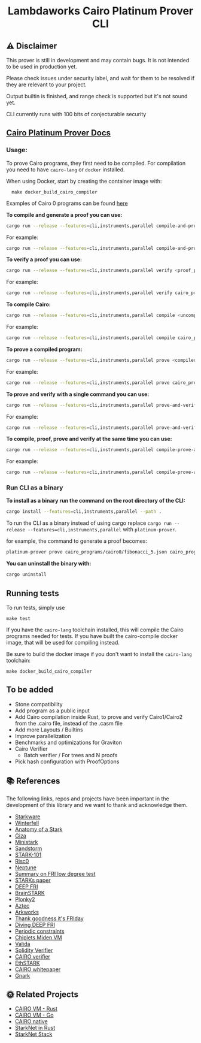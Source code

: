 <div align="center">

# Lambdaworks Cairo Platinum Prover CLI

</div>

## ⚠️ Disclaimer

This prover is still in development and may contain bugs. It is not intended to be used in production yet.

Please check issues under security label, and wait for them to be resolved if they are relevant to your project.

Output builtin is finished, and range check is supported but it's not sound yet.

CLI currently runs with 100 bits of conjecturable security

## [Cairo Platinum Prover Docs](<[lambdaclass.github.io/lambdaworks/](https://github.com/lambdaclass/lambdaworks/blob/main/provers/cairo/README.md)>)

### Usage:

To prove Cairo programs, they first need to be compiled. For compilation you need to have `cairo-lang` or `docker` installed.

When using Docker, start by creating the container image with:

```**bash**
  make docker_build_cairo_compiler
```

Examples of Cairo 0 programs can be found [here](https://github.com/lambdaclass/lambdaworks/tree/main/provers/cairo/cairo-prover-lib/cairo_programs/cairo0)


**To compile and generate a proof you can use:**

```bash
cargo run --release --features=cli,instruments,parallel compile-and-prove <program_path> <output_proof_path>
```

For example:

```bash
cargo run --release --features=cli,instruments,parallel compile-and-prove cairo_programs/cairo0/fibonacci_5.cairo cairo_programs/cairo0/fibonacci_5.proof
```


**To verify a proof you can use:**

```bash
cargo run --release --features=cli,instruments,parallel verify <proof_path>
```

For example:

```bash
cargo run --release --features=cli,instruments,parallel verify cairo_programs/cairo0/fibonacci_5.proof
```

**To compile Cairo:**

```bash
cargo run --release --features=cli,instruments,parallel compile <uncompiled_program_path> 
```

For example:

```bash
cargo run --release --features=cli,instruments,parallel compile cairo_programs/cairo0/fibonacci_5.cairo
```

**To prove a compiled program:**

```bash
cargo run --release --features=cli,instruments,parallel prove <compiled_program_path> <output_proof_path>
```

For example:

```bash
cargo run --release --features=cli,instruments,parallel prove cairo_programs/cairo0/fibonacci_5.json cairo_programs/cairo0/fibonacci_5.proof
```



**To prove and verify with a single command you can use:**

```bash
cargo run --release --features=cli,instruments,parallel prove-and-verify <compiled_program_path>
```

For example:

```bash
cargo run --release --features=cli,instruments,parallel prove-and-verify cairo_programs/cairo0/fibonacci_5.json
```



**To compile, proof, prove and verify at the same time you can use:**

```bash
cargo run --release --features=cli,instruments,parallel compile-prove-and-verify <program_path>
```

For example:

```bash
cargo run --release --features=cli,instruments,parallel compile-prove-and-verify cairo_programs/cairo0/fibonacci_5.cairo
```

### Run CLI as a binary

**To install as a binary run the command on the root directory of the CLI:**
```bash
cargo install --features=cli,instruments,parallel --path .
```

To run the CLI as a binary instead of using cargo replace `cargo run --release --features=cli,instruments,parallel` with `platinum-prover`.

for example, the command to generate a proof becomes:
```bash
platinum-prover prove cairo_programs/cairo0/fibonacci_5.json cairo_programs/cairo0/fibonacci_5.proof
```

**You can uninstall the binary with:**
```bash
cargo uninstall
```

## Running tests
To run tests, simply use
```
make test
```
If you have the `cairo-lang` toolchain installed, this will compile the Cairo programs needed
for tests.
If you have built the cairo-compile docker image, that will be used for compiling instead.

Be sure to build the docker image if you don't want to install the `cairo-lang` toolchain:
```
make docker_build_cairo_compiler
```

## To be added
- Stone compatibility
- Add program as a public input
-  Add Cairo compilation inside Rust, to prove and verify Cairo1/Cairo2 from the .cairo file, instead of the .casm file
- Add more Layouts / Builtins
- Improve parallelization
- Benchmarks and optimizations for Graviton
-  Cairo Verifier
   - Batch verifier / For trees and N proofs
-  Pick hash configuration with ProofOptions

## 📚 References

The following links, repos and projects have been important in the development of this library and we want to thank and acknowledge them. 

- [Starkware](https://starkware.co/)
- [Winterfell](https://github.com/facebook/winterfell)
- [Anatomy of a Stark](https://aszepieniec.github.io/stark-anatomy/overview)
- [Giza](https://github.com/maxgillett/giza)
- [Ministark](https://github.com/andrewmilson/ministark)
- [Sandstorm](https://github.com/andrewmilson/sandstorm)
- [STARK-101](https://starkware.co/stark-101/)
- [Risc0](https://github.com/risc0/risc0)
- [Neptune](https://github.com/Neptune-Crypto)
- [Summary on FRI low degree test](https://eprint.iacr.org/2022/1216)
- [STARKs paper](https://eprint.iacr.org/2018/046)
- [DEEP FRI](https://eprint.iacr.org/2019/336)
- [BrainSTARK](https://aszepieniec.github.io/stark-brainfuck/)
- [Plonky2](https://github.com/mir-protocol/plonky2)
- [Aztec](https://github.com/AztecProtocol)
- [Arkworks](https://github.com/arkworks-rs)
- [Thank goodness it's FRIday](https://vitalik.ca/general/2017/11/22/starks_part_2.html)
- [Diving DEEP FRI](https://blog.lambdaclass.com/diving-deep-fri/)
- [Periodic constraints](https://blog.lambdaclass.com/periodic-constraints-and-recursion-in-zk-starks/)
- [Chiplets Miden VM](https://wiki.polygon.technology/docs/miden/design/chiplets/main/)
- [Valida](https://github.com/valida-xyz/valida/tree/main)
- [Solidity Verifier](https://github.com/starkware-libs/starkex-contracts/tree/master/evm-verifier/solidity/contracts/cpu)
- [CAIRO verifier](https://github.com/starkware-libs/cairo-lang/tree/master/src/starkware/cairo/stark_verifier)
- [EthSTARK](https://github.com/starkware-libs/ethSTARK/tree/master)
- [CAIRO whitepaper](https://eprint.iacr.org/2021/1063.pdf)
- [Gnark](https://github.com/Consensys/gnark)

## 🌞 Related Projects

- [CAIRO VM - Rust](https://github.com/lambdaclass/cairo-vm)
- [CAIRO VM - Go](https://github.com/lambdaclass/cairo_vm.go)
- [CAIRO native](https://github.com/lambdaclass/cairo_native/)
- [StarkNet in Rust](https://github.com/lambdaclass/starknet_in_rust)
- [StarkNet Stack](https://github.com/lambdaclass/starknet_stack)
